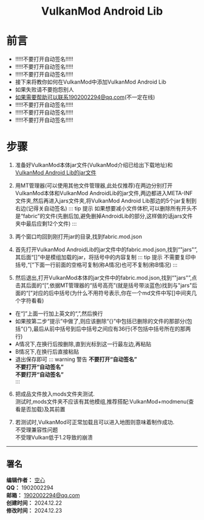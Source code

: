 <div align="center">

# VulkanMod Android Lib

</div>

# 前言

 - !!!!!不要打开自动签名!!!!!
 - !!!!!不要打开自动签名!!!!!
 - !!!!!不要打开自动签名!!!!!
 - 接下来将教你如何在VulkanMod中添加VulkanMod Android Lib
 - 如果失败请不要抱怨别人
 - 如果需要帮助可以联系1902002294@qq.com(不一定在线)
 - !!!!!不要打开自动签名!!!!!
 - !!!!!不要打开自动签名!!!!!
 - !!!!!不要打开自动签名!!!!!
 
# 步骤
 1. 准备好VulkanMod本体jar文件(VulkanMod介绍已给出下载地址)和[VulkanMod Android Lib的jar文件](https://www.curseforge.com/minecraft/mc-mods/vulkanmod-android-libs)
 
 2. 用MT管理器(可以使用其他文件管理器,此处仅推荐)在两边分别打开VulkanMod本体和VulkanMod AndroidLib的jar文件,两边都进入META-INF文件夹,然后再进入jars文件夹,将VulkanMod Android Lib那边的5个jar复制到右边(记得关自动签名)
::: tip 提示
如果想要减小文件体积,可以删除所有开头不是“fabric”的文件(先删后加,避免删掉AndroidLib的部分,这样做的话jars文件夹中最后应剩12个文件)
:::

 3. 两个窗口均回到刚打开jar的目录,找到fabric.mod.json  
 
 4.  首先打开VulkanMod AndroidLib的jar文件中的fabric.mod.json,找到“"jars"”,其后面“[]”中是模组加载的jar，将括号中的内容复制
::: tip 提示
不需要复印中括号,“[”下面一行前面的空格可复制(称A情况)也可不复制(称B情况)
:::
 
 5. 然后退出,打开VulkanMod本体的jar文件中的fabric.mod.json,找到“"jars"”,点击其后面的“[”,依据MT管理器的“括号高亮”(就是括号带淡蓝色)找到与"jars"后面的“[”对应的后中括号(为什么不用符号表示,你在一个md文件中写[]中间夹几个字符看看)  
- 在“]”上面一行加上英文的“,”,然后换行
- 如果按第二步“提示”中做了,则应该删除“{}”中包括已删除的文件的那部分(包括“{}”),最后从前中括号到后中括号之间应有36行(不包括中括号所在的那两行)
- A情况下,在换行后按删除,直到光标到这一行最左边,再粘贴
- B情况下,在换行后直接粘贴
- 退出保存即可
::: warning 警告
**不要打开“自动签名”**  
**不要打开“自动签名”**  
**不要打开“自动签名”**  
:::
 
 6. 把成品文件放入mods文件夹测试.  
 测试时,mods文件夹不应该有其他模组,推荐搭配:VulkanMod+modmenu(查看是否加载)及其前置
 
 7. 若测试时,VulkanMod可正常加载且可以进入地图则意味着制作成功.  
 不受理兼容性问题  
 不受理Vulkan低于1.2导致的崩溃
 
---

## 署名

**编辑作者：** [空心](https://github.com/KongXing0819)  
**QQ：** 1902002294  
**邮箱：** 1902002294@qq.com  
**创建时间：** 2024.12.22  
**修改时间：** 2024.12.23  
